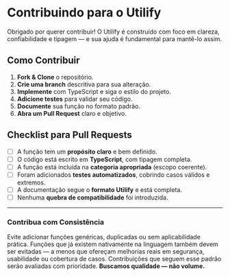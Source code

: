 # Contribuindo para o Utilify

Obrigado por querer contribuir! O Utilify é construído com foco em clareza, confiabilidade e tipagem — e sua ajuda é fundamental para mantê-lo assim.

## Como Contribuir

1. **Fork & Clone** o repositório.
2. **Crie uma branch** descritiva para sua alteração.
3. **Implemente** com TypeScript e siga o estilo do projeto.
4. **Adicione testes** para validar seu código.
5. **Documente** sua função no formato padrão.
6. **Abra um Pull Request** claro e objetivo.

## Checklist para Pull Requests

- [ ] A função tem um **propósito claro** e bem definido.
- [ ] O código está escrito em **TypeScript**, com tipagem completa.
- [ ] A função está incluída na **categoria apropriada** (escopo coerente).
- [ ] Foram adicionados **testes automatizados**, cobrindo casos válidos e extremos.
- [ ] A documentação segue o **formato Utilify** e está completa.
- [ ] Nenhuma **quebra de compatibilidade** foi introduzida.

---

### Contribua com Consistência

Evite adicionar funções genéricas, duplicadas ou sem aplicabilidade prática.
Funções que já existem nativamente na linguagem também devem ser evitadas — a menos que ofereçam melhorias reais em segurança, usabilidade ou cobertura de casos.
Contribuições que seguem esse padrão serão avaliadas com prioridade.
**Buscamos qualidade — não volume.**
